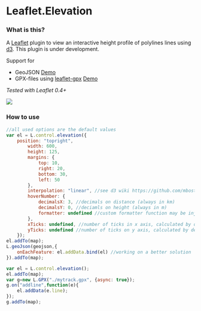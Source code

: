Leaflet.Elevation
=================

### What is this?
A [Leaflet](http://leafletjs.com) plugin to view an interactive height profile of polylines lines using [d3](http://d3js.org). This plugin is under development. 

Support for
- GeoJSON [Demo](http://mrmufflon.github.io/Leaflet.Elevation/example/example.html)
- GPX-files using [leaflet-gpx](https://github.com/mpetazzoni/leaflet-gpx) [Demo](http://mrmufflon.github.io/Leaflet.Elevation/example/example_gpx.html)

*Tested with Leaflet 0.4+*

<img src="http://mrmufflon.github.io/Leaflet.Elevation/images/screen.jpg"/>


### How to use
```javascript
//all used options are the default values
var el = L.control.elevation({
  	position: "topright",
		width: 600,
		height: 125,
		margins: {
			top: 10,
			right: 20,
			bottom: 30,
			left: 50
		},
		interpolation: "linear", //see d3 wiki https://github.com/mbostock/d3/wiki/SVG-Shapes#wiki-area_interpolate
		hoverNumber: {
			decimalsX: 3, //decimals on distance (always in km)
			decimalsY: 0, //deciamls on height (always in m)
			formatter: undefined //custom formatter function may be injected
		},
		xTicks: undefined, //number of ticks in x axis, calculated by default according to width
		yTicks: undefined //number of ticks on y axis, calculated by default according to height
	});
el.addTo(map);
L.geoJson(geojson,{
    onEachFeature: el.addData.bind(el) //working on a better solution
}).addTo(map);
```
```javascript
var el = L.control.elevation();
el.addTo(map);
var g=new L.GPX("./mytrack.gpx", {async: true});
g.on("addline",function(e){
	el.addData(e.line);
});
g.addTo(map);
```
